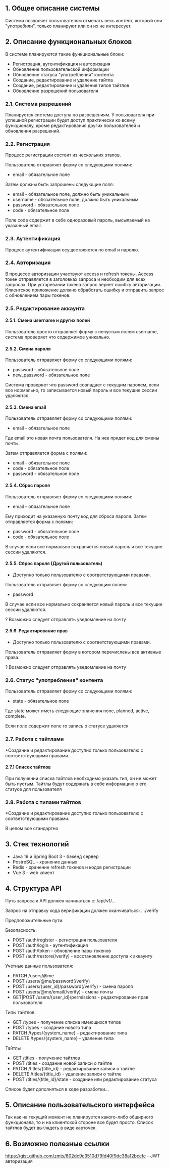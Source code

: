 ## 1. Общее описание системы

Система позволяет пользователям отмечать весь контент, который они "употребили",
только планируют или он их не интересует.

## 2. Описание функциональных блоков
В системе планируются такие функциональные блоки:
* Регистрация, аутентификация и авторизация
* Обновление пользовательской информации
* Обновление статуса "употребления" контента
* Создание, редактирование и удаление тайтла
* Создание, редактирование и удаления типов тайтлов
* Обновление разрешений пользователя

### 2.1. Система разрешений
Планируется система доступа по разрешениям. У пользователя при успешной
регистрации будет доступ практически ко всему функционалу, кроме 
редактирования других пользователей и обновления разрешений.

### 2.2. Регистрация
Процесс регистрации состоит из нескольких этапов.

Пользователь отправляет форму со следующими полями:
- email - обязательное поле

Затем должны быть запрошены следующие поля:
- email - обязательное поле, должно быть уникальным
- username - обязательное поле, должно быть уникальным
- password - обязательное поле
- code - обязательное поле

Поле code содержит в себе одноразовый пароль, высылаемый на указанный email.

### 2.3. Аутентификация
Процесс аутентификации осуществляется по email и паролю.

### 2.4. Авторизация
В процессе авторизации участвуют access и refresh токены. Access токен отправляется в 
заголовках запроса и необходим для всех запросах. При устаревании токена запрос вернет
ошибку авторизации. Клиентское приложение должно обработать ошибку и отправить запрос с
обновлением пары токенов.

### 2.5. Редактирование аккаунта

#### 2.5.1. Смена username и других полей
Пользователь просто отправляет форму с непустым полем username, система
проверяет что содержимое уникально.

#### 2.5.2. Смена пароля
Пользователь отправляет форму со следующими полями:
- password - обязательное поле
- new_password - обязательное поле

Система проверяет что password совпадает с текущим паролем, если все нормально,
то записывается новый пароль и все текущие сессии удаляются.

#### 2.5.3. Смена email
Пользователь отправляет форму со следующими полями:
- email - обязательное поле

Где email это новая почта пользователя. На нее придет код для смены почты.

Затем отправляется форма с полями:
- email - обязательное поле
- code - обязательное поле
- password - обязательное поле

#### 2.5.4. Сброс пароля
Пользователь отправляет форму со следующими полями:
- email - обязательное поле

Ему приходит на указанную почту код для сброса пароля. Затем отправляется
форма с полями:
- password - обязательное поле
- code - обязательное поле

В случае если все нормально сохраняется новый пароль и все текущие сессии удаляются.

#### 2.5.5. Сброс пароля (Другой пользователь)
* Доступно только пользователю с соответствующими правами.

Пользователь отправляет форму со следующим полем:
- password

В случае если все нормально сохраняется новый пароль и все текущие сессии удаляются.

? Возможно следует отправлять уведомление на почту

#### 2.5.6. Редактирование прав
* Доступно только пользователю с соответствующими правами. 

Пользователь отправляет форму в котором перечислены все активные права.

? Возможно следует отправлять уведомление на почту

### 2.6. Статус "употребления" контента
Пользователь отправляет форму со следующими полями:
- state - обязательное поле

Где state может иметь следующие значения none, planned, active, complete.

Если поле содержит none то запись о статусе удаляется

### 2.7. Работа с тайтлами
*Создание и редактирование доступно только пользователю с соответствующими правами.

#### 2.7.1 Список тайтлов
При получении списка тайтлов необходимо указать тип, он не может быть пустым.
Тайтлы будут содержать в себе информацию о его статусе для пользователя

### 2.8. Работа с типами тайтлов
*Создание и редактирование доступно только пользователю с соответствующими правами.

В целом все стандартно

## 3. Стек технологий
* Java 19 и Spring Boot 3 - бэкенд сервер
* PostreSQL - хранение данных
* Redis - хранение refresh токенов и кодов регистрации
* Vue 3 - web клиент

## 4. Структура API
Путь запроса к API должен начинаться с:
/api/v1/...

Запрос на отправку кода верификации должен оканчиваться:
.../verify

Предположительные пути:

Безопасность:
* POST /auth/register - регистрация пользователя
* POST /auth/login - аутентификация
* POST /auth/token - обновление пары токенов
* POST /auth/restore(/verify) - восстановление доступа к аккаунту

Учетные данные пользователя:
* PATCH /users/@me
* POST /users/@me/password(/verify)
* POST /users/{user_id}/password(/verify) - смена пароля
* POST /users/@me/email(/verify) - смена почты
* GET|POST /users/{user_id}/permissions - редактирование прав пользователя

Типы тайтлов:
* GET /types - получение списка имеющихся типов
* POST /types - создание нового типа
* PATCH /types/{system_name} - редактирование типа
* DELETE /types/{system_name} - удаление типа

Тайтлы
* GET /titles - получение тайтлов
* POST /titles - создание новой записи о тайтле
* PATCH /titles/{title_id} - редактирование записи о тайтле
* DELETE /titles/{title_id} - удаление записи о тайтле
* POST /titles/{title_id}/state - создание или редактирование статуса

Список будет дополняться в ходе разработки...

## 5. Описание пользовательского интерфейса
Так как на текущий момент не планируется какого-либо обширного функционала,
то и на клиентской стороне все будет просто. Список тайтлов будет выглядеть
в виде карточек.

## 6. Возможно полезные ссылки
https://gist.github.com/zmts/802dc9c3510d79fd40f9dc38a12bccfc - JWT авторизация